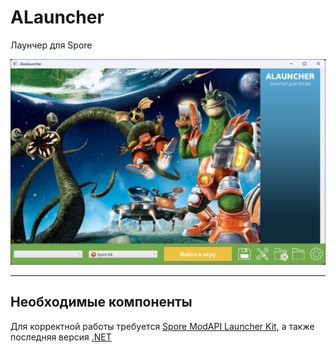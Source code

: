 # ALauncher

Лаунчер для Spore

![preview](Preview.png)

---
## Необходимые компоненты

Для корректной работы требуется [Spore ModAPI Launcher Kit](http://davoonline.com/sporemodder/rob55rod/ModAPI/Public/index.html), а также последняя версия [.NET](https://dotnet.microsoft.com/en-us/download)